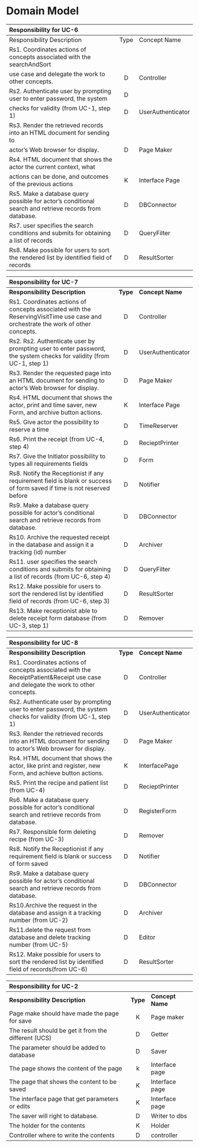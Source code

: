 # Domain Model #

|						   	**Responsibility for UC-6**				      |		 |      		   	|    
|:------------------------------------------------------------------------|:----:|------------------|   
|Responsibility Description                               				  | Type |Concept Name      |  
|Rs1. Coordinates actions of concepts associated with the searchAndSort 
use case and delegate the work to other concepts.						  | D   | Controller       |  
|Rs2. Authenticate user by prompting user to enter password, the system   | D  |                  |  
checks for validity (from UC-1, step 1) 								  | D  |UserAuthenticator |  
|Rs3. Render the retrieved records into an HTML document for sending to 
|actor’s Web browser for display.										  | D |Page Maker |  
|Rs4. HTML document that shows the actor the current context, what 
|actions can be done, and outcomes of the previous actions				|K	|Interface Page|   
|Rs5. Make a database query possible for actor’s conditional search and retrieve records from database.	| D	|DBConnector|  
|Rs7. user specifies the search conditions and submits for obtaining a list of records|	D	|QueryFilter|  
|Rs8. Make possible for users to sort the rendered list by identified field of records|	D	|ResultSorter|  


|						  	**Responsibility for UC-7**				      |		 | 	                |    
|:------------------------------------------------------------------------|:----:|------------------|   
|**Responsibility Description**                               		      | **Type** |**Concept Name** |  
|Rs1. Coordinates actions of concepts associated with the ReservingVisitTime use case and orchestrate the work of other concepts.	| D	| Controller |   
|Rs2. Rs2. Authenticate user by prompting user to enter password, the system checks for validity (from UC-1, step 1)| D | UserAuthenticator|  
|Rs3. Render the requested page into an HTML document for sending to actor’s Web browser for display.| D |	Page Maker |
|Rs4. HTML document that shows the actor, print and time saver, new Form, and archive button actions.| K	|Interface Page|  
|Rs5. Give actor the possibility  to reserve a time	| D	| TimeReserver |   
|Rs6. Print the receipt (from UC-4, step 4)	| D	| RecieptPrinter |  
|Rs7. Give the Initiator possibility to types all requirements fields | D | Form |  
|Rs8. Notify the Receptionist if any requirement field is blank or success of form saved if time is not reserved before	| D |	Notifier |
|Rs9. Make a database query possible for actor’s conditional search and retrieve records from database.	| D	| DBConnector|  
|Rs10. Archive the requested receipt in the database and assign it a tracking (id) number	| D | Archiver |  
|Rs11. user specifies the search conditions and submits for obtaining a list of records (from UC-6, step 4)	| D | QueryFilter |  
|Rs12. Make possible for users to sort the rendered list by identified field of records (from UC-6, step 3)|	D | ResultSorter|  
|Rs13. Make receptionist able to delete receipt form database (from UC-3, step 1)	| D	| Remover|  


|						   	**Responsibility for UC-8**				      |		 | 		   	        |    
|:------------------------------------------------------------------------|:----:|------------------|   
|**Responsibility Description**                               				  | **Type** |**Concept Name**      |  
|Rs1. Coordinates actions of concepts associated with the ReceiptPatient&Receipt use case and delegate the work to other concepts.|	D |Controller|  
|Rs2. Authenticate user by prompting user to enter password, the system checks for validity (from UC-1, step 1)| D | UserAuthenticator |  
|Rs3. Render the retrieved records into an HTML document for sending to actor’s Web browser for display.| D | Page Maker |
|Rs4. HTML document that shows the actor, like print and register, new Form, and achieve button actions.| K| InterfacePage |  
|Rs5. Print the recipe and patient list (from UC-4)	| D| RecieptPrinter|  
|Rs6. Make a database query possible for actor’s conditional search and retrieve records from database.| D | RegisterForm |  
|Rs7. Responsible form deleting recipe (from UC-3)	| D |Remover |   
|Rs8. Notify the Receptionist if any requirement field is blank or success of form saved| D |Notifier|  
|Rs9. Make a database query possible for actor’s conditional search and retrieve records from database.| D | DBConnector|  
|Rs10.Archive the request in the database and assign it a tracking number (from UC-2)| D| Archiver |  
|Rs11.delete the request from database and delete tracking number (from UC-5)| D |Editor | 
|Rs12. Make possible for users to sort the rendered list by identified field of records(from UC-6)| D | ResultSorter |  



|						   	**Responsibility for UC-2**				      |		 |		   	        |    
|:------------------------------------------------------------------------|:----:|------------------|   
|**Responsibility Description**                               			  | **Type** |**Concept Name** |  
|Page make should have made the page for save                             | K | Page maker |  
|The result should be get it from the different (UCS)                     | D | Getter  |  
|The parameter should be added to database                                | D | Saver |  
|The page shows the content of the page                                   | k | Interface page |  
|The page that shows the content to be saved                              | K | Interface page |  
|The interface page that get parameters or edits                          | K | Interface page |  
|The saver will right to database.                                        | D | Writer to dbs  |  
|The holder for the contents                                              | K | Holder  |   
|Controller where to write the contents	                                  | D | controller  |







